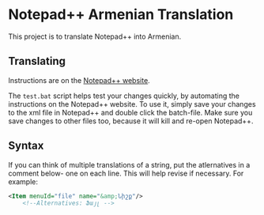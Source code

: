 # Notepad++ Armenian Translation
This project is to translate Notepad++ into Armenian.  

## Translating
Instructions are on the
[Notepad++ website](https://notepad-plus-plus.org/contribute/binary-translation-howto.html).  

The `test.bat` script helps test your changes quickly, by automating the instructions on the Notepad++ website. To use it, simply save your changes to the xml file in Notepad++ and double click the batch-file. Make sure you save changes to other files too, because it will kill and re-open Notepad++.

## Syntax
If you can think of multiple translations of a string, put the atlernatives in a comment below- one on each line. This will help revise if necessary. For example:
```xml
<Item menuId="file" name="&amp;Նիշք"/>
	<!--Alternatives: Ֆայլ -->
```